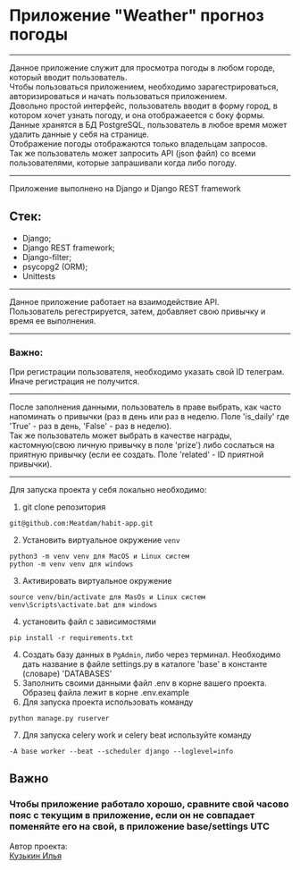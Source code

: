 # Приложение "Weather" прогноз погоды
_____

Данное приложение служит для просмотра погоды в любом городе, который вводит пользователь.<br>
Чтобы пользоваться приложением, необходимо зарагестрироваться, авторизироваться и начать пользоваться приложением.<br>
Довольно простой интерфейс, пользователь вводит в форму город, в котором хочет узнать погоду, и она отображаеется с боку формы.<br>
Данные хранятся в БД PostgreSQL, пользователь в любое время может удалить данные у себя на странице.<br>
Отображение погоды отображаются только владельцам запросов.<br>
Так же пользователь может запросить API (json файл) со всеми пользователями, которые запрашивали когда либо погоду. 
_____

Приложение выполнено на Django и Django REST framework<br>
## Стек:<br>
- Django;
- Django REST framework;
- Django-filter;
- psycopg2 (ORM);
- Unittests
_____
Данное приложение работает на взаимодействие API.<br>
Пользователь регестрируется, затем, добавляет свою привычку и время ее выполнения.
____
### Важно:
При регистрации пользователя, необходимо указать свой ID телеграм. Иначе регистрация не получится.<br>
____
После заполнения данными, пользователь в праве выбрать, как часто напоминать о привычки (раз в день или раз в неделю. Поле 'is_daily' где 'True' - раз в день, 'False' - раз в неделю).<br>
Так же пользователь может выбрать в качестве награды, кастомную(свою личную привычку в поле 'prize') либо сослаться на приятную привычку (если ее создать. Поле 'related' - ID приятной привычки).<br>
_____
Для запуска проекта у себя локально необходимо:
1. git clone репозитория
```
git@github.com:Meatdam/habit-app.git
```
2. Установить виртуальное окружение `venv`
```
python3 -m venv venv для MacOS и Linux систем
python -m venv venv для windows
```
3. Активировать виртуальное окружение
```
source venv/bin/activate для MasOs и Linux систем
venv\Scripts\activate.bat для windows
```
4. установить файл с зависимостями
```
pip install -r requirements.txt
```
4. Создать базу данных в ```PgAdmin```, либо через терминал. Необходимо дать название в файле settings.py в каталоге 'base' в константе (словаре) 'DATABASES'
5. Заполнить своими данными файл .env в корне вашего проекта. Образец файла лежит в корне .env.example
6. Для запуска проекта использовать команду
```
python manage.py ruserver
```
7. Для запуска celery work и celery beat используйте команду
```
-A base worker --beat --scheduler django --loglevel=info

```
## Важно
### Чтобы приложение работало хорошо, сравните свой часово пояс с текущим в приложение, если он не совпадает поменяйте его на свой, в приложение base/settings UTC

Автор проекта:<br>
[Кузькин Илья](https://github.com/Meatdam)
